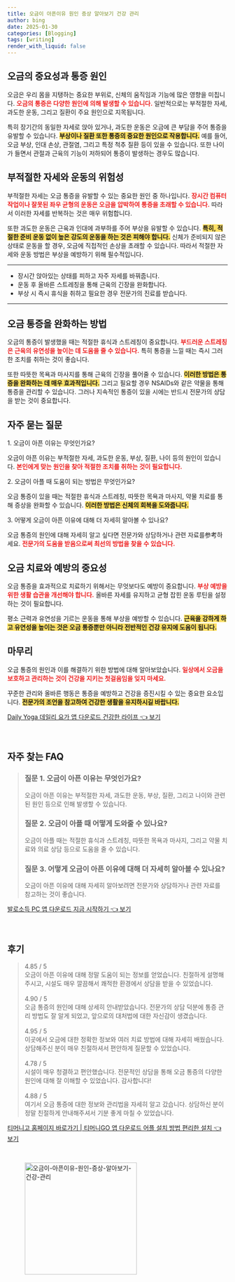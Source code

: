 ```yaml
---
title: 오금이 아픈이유 원인 증상 알아보기 건강 관리
author: bing
date: 2025-01-30
categories: [Blogging]
tags: [writing]
render_with_liquid: false
---
```



<h2 id='오금의 중요성과 통증 원인'>오금의 중요성과 통증 원인</h2>

<p>오금은 우리 몸을 지탱하는 중요한 부위로, 신체의 움직임과 기능에 많은 영향을 미칩니다. <b><span style="color: #ee2323;">오금의 통증은 다양한 원인에 의해 발생할 수 있습니다.</span></b> 일반적으로는 부적절한 자세, 과도한 운동, 그리고 질환이 주요 원인으로 지목됩니다. </p>

<p>특히 장기간의 동일한 자세로 앉아 있거나, 과도한 운동은 오금에 큰 부담을 주어 통증을 유발할 수 있습니다. <b><span style="background-color: #ffe066;">부상이나 질환 또한 통증의 중요한 원인으로 작용합니다.</span></b> 예를 들어, 오금 부상, 인대 손상, 관절염, 그리고 특정 척추 질환 등이 있을 수 있습니다. 또한 나이가 들면서 관절과 근육의 기능이 저하되어 통증이 발생하는 경우도 많습니다.</p>

<h2 id='부적절한 자세와 운동의 위험성'>부적절한 자세와 운동의 위험성</h2>

<p>부적절한 자세는 오금 통증을 유발할 수 있는 중요한 원인 중 하나입니다. <b><span style="color: #ee2323;">장시간 컴퓨터 작업이나 잘못된 좌우 균형의 운동은 오금을 압박하여 통증을 초래할 수 있습니다.</span></b> 따라서 이러한 자세를 반복하는 것은 매우 위험합니다.</p>

<p>또한 과도한 운동은 근육과 인대에 과부하를 주어 부상을 유발할 수 있습니다. <b><span style="background-color: #ffe066;">특히, 적절한 준비 운동 없이 높은 강도의 운동을 하는 것은 피해야 합니다.</span></b> 신체가 준비되지 않은 상태로 운동을 할 경우, 오금에 직접적인 손상을 초래할 수 있습니다. 따라서 적절한 자세와 운동 방법은 부상을 예방하기 위해 필수적입니다.</p>

<hr />

<ul>
    <li>장시간 앉아있는 상태를 피하고 자주 자세를 바꿔줍니다.</li>
    <li>운동 후 올바른 스트레칭을 통해 근육의 긴장을 완화합니다.</li>
    <li>부상 시 즉시 휴식을 취하고 필요한 경우 전문가의 진료를 받습니다.</li>
</ul>

<hr />

<h2 id='오금 통증을 완화하는 방법'>오금 통증을 완화하는 방법</h2>

<p>오금의 통증이 발생했을 때는 적절한 휴식과 스트레칭이 중요합니다. <b><span style="color: #ee2323;">부드러운 스트레칭은 근육의 유연성을 높이는 데 도움을 줄 수 있습니다.</span></b> 특히 통증을 느낄 때는 즉시 그러한 조치를 취하는 것이 좋습니다.</p>

<p>또한 따뜻한 목욕과 마사지를 통해 근육의 긴장을 풀어줄 수 있습니다. <b><span style="background-color: #ffe066;">이러한 방법은 통증을 완화하는 데 매우 효과적입니다.</span></b> 그리고 필요할 경우 NSAIDs와 같은 약물을 통해 통증을 관리할 수 있습니다. 그러나 지속적인 통증이 있을 시에는 반드시 전문가의 상담을 받는 것이 중요합니다.</p>

<h2 id='자주 묻는 질문'>자주 묻는 질문</h2>

<p>1. 오금이 아픈 이유는 무엇인가요?</p>

<p>오금이 아픈 이유는 부적절한 자세, 과도한 운동, 부상, 질환, 나이 등의 원인이 있습니다. <b><span style="color: #ee2323;">본인에게 맞는 원인을 찾아 적절한 조치를 취하는 것이 필요합니다.</span></b></p>

<p>2. 오금이 아플 때 도움이 되는 방법은 무엇인가요?</p>

<p>오금 통증이 있을 때는 적절한 휴식과 스트레칭, 따뜻한 목욕과 마사지, 약물 치료를 통해 증상을 완화할 수 있습니다. <b><span style="background-color: #ffe066;">이러한 방법은 신체의 회복을 도와줍니다.</span></b></p>

<p>3. 어떻게 오금이 아픈 이유에 대해 더 자세히 알아볼 수 있나요?</p>

<p>오금 통증의 원인에 대해 자세히 알고 싶다면 전문가와 상담하거나 관련 자료를参考하세요. <b><span style="color: #ee2323;">전문가의 도움을 받음으로써 최선의 방법을 찾을 수 있습니다.</span></b></p>

<h2 id='오금 치료와 예방의 중요성'>오금 치료와 예방의 중요성</h2>

<p>오금 통증을 효과적으로 치료하기 위해서는 무엇보다도 예방이 중요합니다. <b><span style="color: #ee2323;">부상 예방을 위한 생활 습관을 개선해야 합니다.</span></b> 올바른 자세를 유지하고 균형 잡힌 운동 루틴을 설정하는 것이 필요합니다.</p>

<p>평소 근력과 유연성을 기르는 운동을 통해 부상을 예방할 수 있습니다. <b><span style="background-color: #ffe066;">근육을 강하게 하고 유연성을 높이는 것은 오금 통증뿐만 아니라 전반적인 건강 유지에 도움이 됩니다.</span></b></p>

<h2 id='마무리'>마무리</h2>

<p>오금 통증의 원인과 이를 해결하기 위한 방법에 대해 알아보았습니다. <b><span style="color: #ee2323;">일상에서 오금을 보호하고 관리하는 것이 건강을 지키는 첫걸음임을 잊지 마세요.</span></b></p>

<p>꾸준한 관리와 올바른 행동은 통증을 예방하고 건강을 증진시킬 수 있는 중요한 요소입니다. <b><span style="background-color: #ffe066;">전문가의 조언을 참고하여 건강한 생활을 유지하시길 바랍니다.</span></b></p>


<p><a class="click-button" title="Daily Yoga 데일리 요가 앱 다운로드 건강한 라이프" href="https://purplelist.github.io/posts/Daily-Yoga-%EB%8D%B0%EC%9D%BC%EB%A6%AC-%EC%9A%94%EA%B0%80-%EC%95%B1-%EB%8B%A4%EC%9A%B4%EB%A1%9C%EB%93%9C-%EA%B1%B4%EA%B0%95%ED%95%9C-%EB%9D%BC%EC%9D%B4%ED%94%84/" rel="dofollow">Daily Yoga 데일리 요가 앱 다운로드 건강한 라이프 👈 보기</a></p><br>
<h2 id='자주_찾는_FAQ'>자주 찾는 FAQ</h2>
<div itemscope="" itemtype="https://schema.org/FAQPage"> 
<blockquote> 
<div itemscope="" itemprop="mainEntity" itemtype="https://schema.org/Question"> 
<h3 itemprop="name">질문 1. 오금이 아픈 이유는 무엇인가요?</h3> 
<div itemscope="" itemprop="acceptedAnswer" itemtype="https://schema.org/Answer"> 
<span itemprop="text"> 
<p>오금이 아픈 이유는 부적절한 자세, 과도한 운동, 부상, 질환, 그리고 나이와 관련된 원인 등으로 인해 발생할 수 있습니다.</p> 
</span> 
</div> 
</div> 

<div itemscope="" itemprop="mainEntity" itemtype="https://schema.org/Question"> 
<h3 itemprop="name">질문 2. 오금이 아플 때 어떻게 도와줄 수 있나요?</h3> 
<div itemscope="" itemprop="acceptedAnswer" itemtype="https://schema.org/Answer"> 
<span itemprop="text"> 
<p>오금이 아플 때는 적절한 휴식과 스트레칭, 따뜻한 목욕과 마사지, 그리고 약물 치료와 의료 상담 등으로 도움을 줄 수 있습니다.</p> 
</span> 
</div> 
</div> 

<div itemscope="" itemprop="mainEntity" itemtype="https://schema.org/Question"> 
<h3 itemprop="name">질문 3. 어떻게 오금이 아픈 이유에 대해 더 자세히 알아볼 수 있나요?</h3> 
<div itemscope="" itemprop="acceptedAnswer" itemtype="https://schema.org/Answer"> 
<span itemprop="text"> 
<p>오금이 아픈 이유에 대해 자세히 알아보려면 전문가와 상담하거나 관련 자료를 참고하는 것이 좋습니다.</p> 
</span> 
</div> 
</div> 
</blockquote> 
</div>
<p><a class="click-button" title="발로소득 PC 앱 다운로드 지금 시작하기" href="https://purplelist.github.io/posts/%EB%B0%9C%EB%A1%9C%EC%86%8C%EB%93%9D-PC-%EC%95%B1-%EB%8B%A4%EC%9A%B4%EB%A1%9C%EB%93%9C-%EC%A7%80%EA%B8%88-%EC%8B%9C%EC%9E%91%ED%95%98%EA%B8%B0/" rel="dofollow">발로소득 PC 앱 다운로드 지금 시작하기 👈 보기</a></p><br>
<h2 id='후기'>후기</h2>
<div itemscope itemtype="https://schema.org/Product">
  <blockquote>
  <div itemprop="review" itemscope itemtype="https://schema.org/Review">
      <div itemprop="reviewRating" itemscope itemtype="https://schema.org/Rating"> <span itemprop="ratingValue">4.85</span> / <span itemprop="bestRating">5</span> </div>
      <span itemprop="reviewBody">오금이 아픈 이유에 대해 정말 도움이 되는 정보를 얻었습니다. 친절하게 설명해주시고, 시설도 매우 깔끔해서 쾌적한 환경에서 상담을 받을 수 있었습니다.</span>
  </div>
  <br>
  <div itemprop="review" itemscope itemtype="https://schema.org/Review">
      <div itemprop="reviewRating" itemscope itemtype="https://schema.org/Rating"> <span itemprop="ratingValue">4.90</span> / <span itemprop="bestRating">5</span> </div>
      <span itemprop="reviewBody">오금 통증의 원인에 대해 상세히 안내받았습니다. 전문가의 상담 덕분에 통증 관리 방법도 잘 알게 되었고, 앞으로의 대처법에 대한 자신감이 생겼습니다.</span>
  </div>
  <br>
  <div itemprop="review" itemscope itemtype="https://schema.org/Review">
      <div itemprop="reviewRating" itemscope itemtype="https://schema.org/Rating"> <span itemprop="ratingValue">4.95</span> / <span itemprop="bestRating">5</span> </div>
      <span itemprop="reviewBody">이곳에서 오금에 대한 정확한 정보와 여러 치료 방법에 대해 자세히 배웠습니다. 상담해주신 분이 매우 친절하셔서 편안하게 질문할 수 있었습니다.</span>
  </div>
  <br>
  <div itemprop="review" itemscope itemtype="https://schema.org/Review">
      <div itemprop="reviewRating" itemscope itemtype="https://schema.org/Rating"> <span itemprop="ratingValue">4.78</span> / <span itemprop="bestRating">5</span> </div>
      <span itemprop="reviewBody">시설이 매우 청결하고 편안했습니다. 전문적인 상담을 통해 오금 통증의 다양한 원인에 대해 잘 이해할 수 있었습니다. 감사합니다!</span>
  </div>
  <br>
  <div itemprop="review" itemscope itemtype="https://schema.org/Review">
      <div itemprop="reviewRating" itemscope itemtype="https://schema.org/Rating"> <span itemprop="ratingValue">4.88</span> / <span itemprop="bestRating">5</span> </div>
      <span itemprop="reviewBody">여기서 오금 통증에 대한 정보와 관리법을 자세히 알고 갔습니다. 상담하신 분이 정말 친절하게 안내해주셔서 기분 좋게 마칠 수 있었습니다.</span>
  </div>
  </blockquote>
</div>
<p><a class="click-button" title="티머니고 홈페이지 바로가기 | 티머니GO 앱 다운로드 어플 설치 방법 편리한 설치" href="https://purplelist.github.io/posts/%ED%8B%B0%EB%A8%B8%EB%8B%88%EA%B3%A0-%ED%99%88%ED%8E%98%EC%9D%B4%EC%A7%80-%EB%B0%94%EB%A1%9C%EA%B0%80%EA%B8%B0-%ED%8B%B0%EB%A8%B8%EB%8B%88GO-%EC%95%B1-%EB%8B%A4%EC%9A%B4%EB%A1%9C%EB%93%9C-%EC%96%B4%ED%94%8C-%EC%84%A4%EC%B9%98-%EB%B0%A9%EB%B2%95-%ED%8E%B8%EB%A6%AC%ED%95%9C-%EC%84%A4%EC%B9%98/" rel="dofollow">티머니고 홈페이지 바로가기 | 티머니GO 앱 다운로드 어플 설치 방법 편리한 설치 👈 보기</a></p><br>
<figure class="image"><img src="https://purplelist.github.io/assets/img/thumbnail/오금이-아픈이유-원인-증상-알아보기-건강-관리.webp" alt="오금이-아픈이유-원인-증상-알아보기-건강-관리" width="256" height="256"></figure>